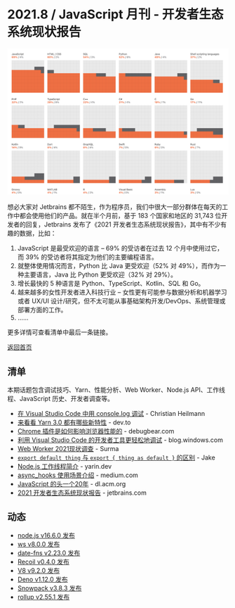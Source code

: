 # 2021.8 / JavaScript 月刊 - 开发者生态系统现状报告

![](./img/08.png )

想必大家对 Jetbrains 都不陌生，作为程序员，我们中很大一部分群体在每天的工作中都会使用他们的产品。就在半个月前，基于 183 个国家和地区的 31,743 位开发者的回复，Jetbrains 发布了《2021 开发者生态系统现状报告》，其中有不少有趣的数据，比如：

1. JavaScript 是最受欢迎的语言 – 69% 的受访者在过去 12 个月中使用过它，而 39% 的受访者将其指定为他们的主要编程语言。
2. 就整体使用情况而言，Python 比 Java 更受欢迎（52% 对 49%），而作为一种主要语言，Java 比 Python 更受欢迎（32% 对 29%）。
3. 增长最快的 5 种语言是 Python、TypeScript、Kotlin、SQL 和 Go。
4. 越来越多的女性开发者进入科技行业 – 女性更有可能参与数据分析和机器学习或者 UX/UI 设计/研究，但不太可能从事基础架构开发/DevOps、系统管理或部署方面的工作。
5. ……

更多详情可查看清单中最后一条链接。

[返回首页](https://github.com/hijiangtao/javascript-articles-monthly)

## 清单

本期话题包含调试技巧、Yarn、性能分析、Web Worker、Node.js API、工作线程、JavaScript 历史、开发者调查等。

* [在 Visual Studio Code 中用 console.log 调试](https://christianheilmann.com/2021/07/30/using-console-log-debugging-in-visual-studio-code/) - Christian Heilmann
* [来看看 Yarn 3.0 都有哪些新特性](https://dev.to/arcanis/yarn-3-0-performances-esbuild-better-patches-e07) - dev.to
* [Chrome 插件是如何影响浏览器性能的](https://www.debugbear.com/blog/chrome-extension-performance-2021) - debugbear.com
* [利用 Visual Studio Code 的开发者工具更轻松地调试](https://blogs.windows.com/msedgedev/2021/07/16/easier-debugging-developer-tools-in-visual-studio-code/) - blog.windows.com
* [Web Worker 2021现状调查](https://www.smashingmagazine.com/2021/06/web-workers-2021/) - Surma
* [`export default thing` 与 `export { thing as default }` 的区别](https://jakearchibald.com/2021/export-default-thing-vs-thing-as-default/) - Jake
* [Node.js 工作线程简介](https://yarin.dev/nodejs-cpu-bound-tasks-worker-threads/) - yarin.dev
* [async_hooks 使用场景介绍](https://nodejs.medium.com/what-use-cases-exist-for-async-hooks-6eab74d7eefd) - medium.com
* [JavaScript 的头一个20年](https://dl.acm.org/doi/pdf/10.1145/3386327) - dl.acm.org
* [2021 开发者生态系统现状报告](https://www.jetbrains.com/lp/devecosystem-2021/) - jetbrains.com

## 动态

* [node.js v16.6.0 发布](https://nodejs.org/en/blog/release/v16.6.0/)
* [ws v8.0.0 发布](https://github.com/websockets/ws/releases/tag/8.0.0)
* [date-fns v2.23.0 发布](https://github.com/date-fns/date-fns/releases)
* [Recoil v0.4.0 发布](https://github.com/facebookexperimental/Recoil/releases/tag/0.4.0)
* [V8 v9.2.0 发布](https://v8.dev/blog/v8-release-92)
* [Deno v1.12.0 发布](https://deno.com/blog/v1.12)
* [Snowpack v3.8.3 发布](https://github.com/snowpackjs/snowpack/releases)
* [rollup v2.55.1 发布](https://github.com/rollup/rollup/releases)
